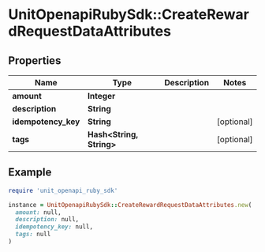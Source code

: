 # UnitOpenapiRubySdk::CreateRewardRequestDataAttributes

## Properties

| Name | Type | Description | Notes |
| ---- | ---- | ----------- | ----- |
| **amount** | **Integer** |  |  |
| **description** | **String** |  |  |
| **idempotency_key** | **String** |  | [optional] |
| **tags** | **Hash&lt;String, String&gt;** |  | [optional] |

## Example

```ruby
require 'unit_openapi_ruby_sdk'

instance = UnitOpenapiRubySdk::CreateRewardRequestDataAttributes.new(
  amount: null,
  description: null,
  idempotency_key: null,
  tags: null
)
```

